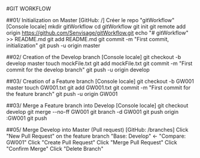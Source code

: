 #GIT WORKFLOW

##01/ Initialization on Master
[GitHub: /]
Créer le repo "gitWorkflow"
[Console locale]
mkdir gitWorkflow
cd gitWorkflow
git init
git remote add origin https://github.com/Senvisage/gitWorkflow.git
echo "# gitWorkflow" >> README.md
git add README.md
git commit -m "First commit, initialization"
git push -u origin master

##02/ Creation of the Develop branch
[Console locale]
git checkout -b develop master
touch mockFile.txt
git add mockFile.txt
git commit -m "First commit for the develop branch"
git push -u origin develop

##03/ Creation of a Feature branch
[Console locale]
git checkout -b GW001 master
touch GW001.txt
git add GW001.txt
git commit -m "First commit for the feature branch"
git push -u origin GW001

##03/ Merge a Feature branch into Develop
[Console locale]
git checkout develop
git merge --no-ff GW001
git branch -d GW001
git push origin :GW001
git push

##05/ Merge Develop into Master (Pull request)
[GitHub: /branches]
Click "New Pull Request" on the feature branch
"Base: Develop" <- "Compare: GW001"
Click "Create Pull Request"
Click "Merge Pull Request"
Click "Confirm Merge"
Click "Delete Branch"
